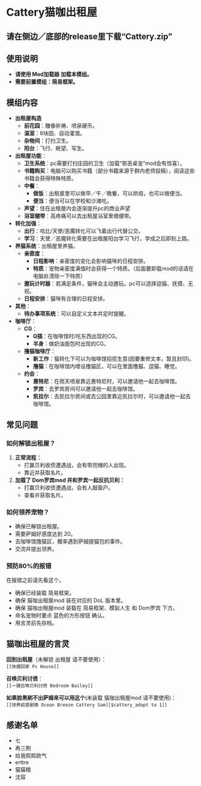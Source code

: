 # Cattery猫咖出租屋

## 请在侧边／底部的release里下载“Cattery.zip”

## 使用说明
- **请使用 Mod加载器 加载本模组。**
- **需要前置模组：简易框架。**

## 模组内容
- **出租屋构造**
    - **前花园**：雕像祈祷、喷泉硬币。
    - **温室**：6块田、自动灌溉。
    - **杂物间**：打扫卫生。
    - **阳台**：飞行、眺望、写生。
- **出租屋功能**：
    - **卫生系统**：pc需要打扫庄园的卫生（加载“邪恶桌宠”mod会有惊喜）。
    - **书籍购买**：电脑可以购买书籍（部分书籍来源于群内老师投稿），阅读这些书籍会获得特殊特质。
    - **中餐**：
        - **做饭**：出租屋里可以做早／午／晚餐，可以烘焙，也可以做便当。
        - **便当**：便当可以在学校和沙滩吃。
    - **声望**：住在出租屋内会逐渐提升pc的商业声望
    - **浴室绷带**：高疼痛可以去出租屋浴室里缠绷带。
- **转化加强**：
    - **出行**：哈比/天使/恶魔转化可以飞着出行代替公交。
    - **学习**：天使／恶魔转化需要在出租屋阳台学习飞行，学成之后即刻上路。
- **养猫系统**：出租屋里养猫。
    - **亲密度**：
        - **日程影响**：亲密度的变化会影响猫咪的日程安排。
        - **特质**：宠物亲密度满值时会获得一个特质。（后面要卸载mod的话请在电脑处清除一下特质）
    - **邀玩计时器**：若满足条件，猫咪会主动邀玩。pc可以选择逗猫、抚摸、无视。
    - **日程安排**：猫咪有合理的日程安排。
- **其他**：
    - **待办事项系统**：可以自定义文本并定时提醒。
- **咖啡厅**：
    - **CG**：
        - **Q插**：在咖啡馆时/吃东西出现的CG。
        - **半身**：做奶油面包时出现的CG。
    - **撸猫咖啡厅**：
        - **新工作**：猫转化下可以为咖啡馆招揽生意(因要重修文本，暂且封印)。
        - **撸猫**：在咖啡馆内增设撸猫区，可以在里面撸猫、逗猫、睡觉。
    - **约会**：
        - **惠特尼**：在雨天喷泉靠近惠特尼时，可以邀请他一起去咖啡馆。
        - **罗宾**：去罗宾房间可以邀请他一起去咖啡馆。
        - **凯拉尔**：去凯拉尔房间或去公园里靠近凯拉尔时，可以邀请他一起去咖啡馆。

## 常见问题

### 如何解锁出租屋？
1. **正常流程：**
    - 打赢贝利收债遭遇战，会有带兜帽的人出现。
    - 靠近并获取名片。
2. **加载了 Dom罗宾mod 并和罗宾一起反抗贝利：**
    - 打赢贝利收债遭遇战，会有人敲窗户。
    - 查看并获取名片。

### 如何领养宠物？
- 确保已解锁出租屋。
- 需要萨姆好感度达到 20。
- 去咖啡馆撸猫区，概率遇到萨姆提猫包的事件。
- 交流并提出领养。

### 预防80%的报错
在报错之前请先看这个。
- 确保已经装载 简易框架。
- 确保 猫咖出租屋mod 装在对应的 DoL 版本里。
- 确保 猫咖出租屋mod 装载在 简易框架、模拟人生 和 Dom罗宾 下方。
- 命名宠物时要点 蓝色的方形按钮 确认。
- 用言灵前先存档。

## 猫咖出租屋的言灵
**回到出租屋**（未解锁 出租屋 请不要使用）：  
`[[快捷回家 Pc House]]`  

**召唤贝利讨债**：  
`[[一键召唤贝利讨债 Bedroom Bailey]]`  

**如果脸黑刷不出萨姆来可以用这个**(未装载 猫咖出租屋mod 请不要使用)：  
`[[领养前提剧情 Ocean Breeze Cattery Sam][$cattery_adopt to 1]]` 

## 感谢名单
- 七
- 再三荆
- 给我熙熙欧气
- erttre
- 猫猫粮
- 沈容
